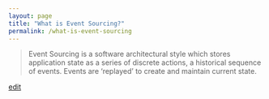 ```yaml
---
layout: page
title: "What is Event Sourcing?"
permalink: /what-is-event-sourcing
---
```


> Event Sourcing is a software architectural style which stores application state as a series of discrete actions, a historical sequence of events. Events are ‘replayed’ to create and maintain current state.

<p class="edit-term"><a href="https://github.com/and-digital/tech-definitions/blog/master/definitions/architecture-styles/event-sourcing.md">edit</a></p>
